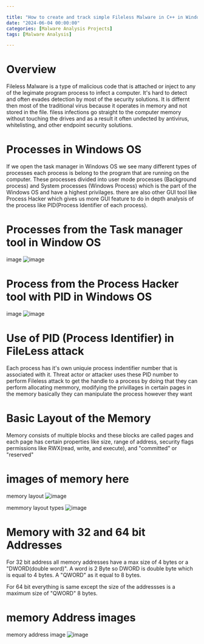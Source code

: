 ```yaml
---

title: "How to create and track simple Fileless Malware in C++ in Windows OS"
date: "2024-06-04 00:00:00"
categories: [Malware Analysis Projects]
tags: [Malware Analysis]

---
```


# Overview

Fileless Malware is a type of malicious code that is attached or inject to any of the legimate program process to infect a computer. It's hard to detect and often evades detection by most of the security solutions. It is differnt then most of the traditional virus because it operates in memory and not stored in the file. filess infections go straight to the computer memory without touching the drives and as a result it often undected by antivirus, whitelisting, and other endpoint security solutions.


# Processes in Windows OS

If we open the task manager in Windows OS we see many different types of processes each process is belong to the program that are running on the computer. These processes divided into user mode processes (Background process) and System processes (Windows Process) which is the part of the Windows OS and have a highest privilages. there are also other GUI tool like Process Hacker which gives us more GUI feature to do in depth analysis of the process like PID(Process Identifier of each process).


# Processes from the Task manager tool in Window OS

image 
![image](C:\Users\samad\Desktop\task_manager_process.png)

# Process from the Process Hacker tool with PID in Windows OS


image
![image](C:\Users\samad\Desktop\process_hacher_process.png)



# Use of PID (Process Identifier) in FileLess attack

Each process has it's own uniquie process indentifier number that is associated with it. Threat actor or attacker uses these PID number to perform Fileless attack to get the handle to a process by doing that they can perform allocating memmory, modifying the privillages in certain pages in the memory basically they can manipulate the process however they want


# Basic Layout of the Memory  

Memory consists of multiple blocks and these blocks are called pages and each page has certain properties like size, range of address, security flags permissions like RWX(read, write, and execute), and 
"committed" or "reserved" 


# images of memory here

memory layout
![image](C:\Users\samad\Desktop\memory_layout_pages.png)

memmory layout types
![image](C:\Users\samad\Desktop\memory_layout_with_types.png)

# Memory with 32 and 64 bit Addresses

For 32 bit address all memory addresses have a max size of 4 bytes or a "DWORD(double word)". A word is 2 Byte so DWORD is double byte which is equal to 4 bytes. A "QWORD" as it equal to 8 bytes. 

For 64 bit everything is same except the size of the addressses is a maximum size of "QWORD" 8 bytes.  


# memory Address images

memory address image
![image](C:\Users\samad\Desktop\memory_address.png)

